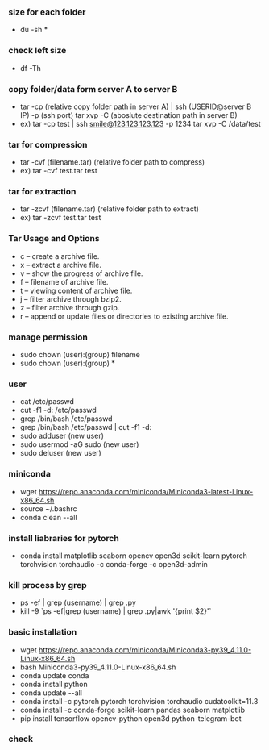 ### size for each folder
- du -sh *

### check left size
- df -Th

### copy folder/data form server A to server B
- tar -cp (relative copy folder path in server A) | ssh (USERID@server B IP) -p (ssh port) tar xvp -C (aboslute destination path in server B)
- ex) tar -cp test | ssh smile@123.123.123.123 -p 1234 tar xvp -C /data/test

### tar for compression
- tar -cvf (filename.tar) (relative folder path to compress)
- ex) tar -cvf test.tar test

### tar for extraction
- tar -zcvf (filename.tar) (relative folder path to extract)
- ex) tar -zcvf test.tar test

### Tar Usage and Options
- c – create a archive file.
- x – extract a archive file.
- v – show the progress of archive file.
- f – filename of archive file.
- t – viewing content of archive file.
- j – filter archive through bzip2.
- z – filter archive through gzip.
- r – append or update files or directories to existing archive file.

### manage permission
- sudo chown (user):(group) filename
- sudo chown (user):(group) *

### user
- cat /etc/passwd
- cut -f1 -d: /etc/passwd
- grep /bin/bash /etc/passwd
- grep /bin/bash /etc/passwd | cut -f1 -d:
- sudo adduser (new user)
- sudo usermod -aG sudo (new user)
- sudo deluser (new user)

### miniconda
- wget https://repo.anaconda.com/miniconda/Miniconda3-latest-Linux-x86_64.sh
- source ~/.bashrc
- conda clean --all

### install liabraries for pytorch
- conda install matplotlib seaborn opencv open3d scikit-learn pytorch torchvision torchaudio -c conda-forge -c open3d-admin

### kill process by grep
- ps -ef | grep (username) | grep .py
- kill -9 \`ps -ef|grep (username) | grep .py|awk '{print $2}'\`

### basic installation
- wget https://repo.anaconda.com/miniconda/Miniconda3-py39_4.11.0-Linux-x86_64.sh
- bash Miniconda3-py39_4.11.0-Linux-x86_64.sh
- conda update conda
- conda install python
- conda update --all
- conda install -c pytorch pytorch torchvision torchaudio cudatoolkit=11.3
- conda install -c conda-forge scikit-learn pandas seaborn matplotlib
- pip install tensorflow opencv-python open3d  python-telegram-bot

### check
